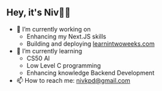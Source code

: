 ## Hey, it's Niv👋🏼

<!--
**nivkapadia/nivkapadia** is a ✨ _special_ ✨ repository because its `README.md` (this file) appears on your GitHub profile.

Here are some ideas to get you started:

- 🔭 I’m currently working on ...
- 🌱 I’m currently learning ...
- 👯 I’m looking to collaborate on ...
- 🤔 I’m looking for help with ...
- 💬 Ask me about ...
- 📫 How to reach me: ...
- 😄 Pronouns: ...
- ⚡ Fun fact: ...
-->

- 🔭 I’m currently working on 
    - Enhancing my Next.JS skills
    - Building and deploying <a href="https://learnintwoweeks.com" target="_blank">learnintwoweeks.com</a>
- 🌱 I’m currently learning
    - CS50 AI
    - Low Level C programming
    - Enhancing knowledge Backend Development 
- 📫 How to reach me: nivkpd@gmail.com
